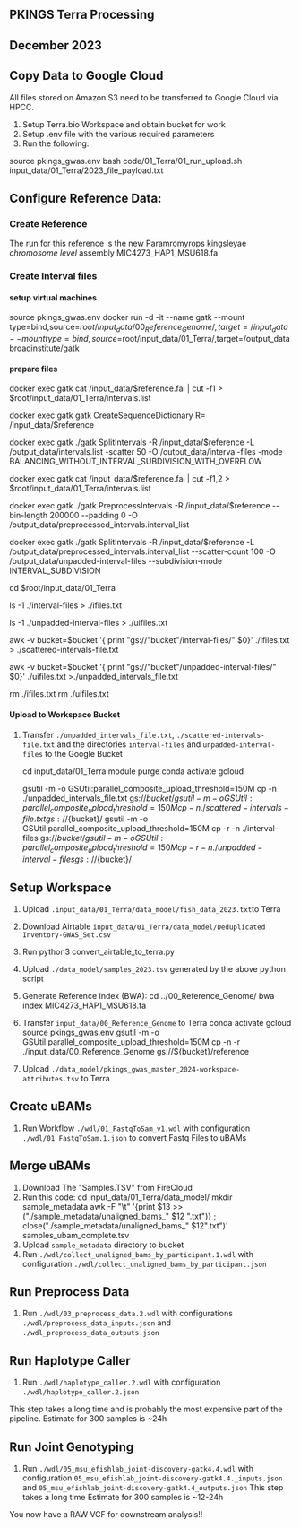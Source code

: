## PKINGS Terra Processing
## December 2023

## Copy Data to Google Cloud

All files stored on Amazon S3 need to be transferred to Google Cloud via HPCC.
1. Setup Terra.bio Workspace and obtain bucket for work
2. Setup .env file with the various required parameters
2. Run the following:

  source pkings_gwas.env
  bash code/01_Terra/01_run_upload.sh input_data/01_Terra/2023_file_payload.txt

## Configure Reference Data:

### Create Reference

The run for this reference is the new Paramromyrops kingsleyae *chromosome level* assembly MIC4273_HAP1_MSU618.fa

### Create Interval files

#### setup virtual machines
source pkings_gwas.env
docker run -d -it --name gatk --mount type=bind,source=$root/input_data/00_Reference_Genome/,target=/input_data --mount type=bind,source=$root/input_data/01_Terra/,target=/output_data broadinstitute/gatk

#### prepare files

docker exec gatk cat /input_data/$reference.fai | cut -f1 > $root/input_data/01_Terra/intervals.list

docker exec gatk gatk CreateSequenceDictionary R= /input_data/$reference 

docker exec gatk ./gatk SplitIntervals -R /input_data/$reference -L /output_data/intervals.list -scatter 50 -O /output_data/interval-files -mode BALANCING_WITHOUT_INTERVAL_SUBDIVISION_WITH_OVERFLOW

docker exec gatk cat /input_data/$reference.fai | cut -f1,2 > $root/input_data/01_Terra/intervals.list

docker exec gatk ./gatk PreprocessIntervals -R /input_data/$reference --bin-length 200000 --padding 0 -O /output_data/preprocessed_intervals.interval_list

docker exec gatk ./gatk SplitIntervals -R /input_data/$reference -L /output_data/preprocessed_intervals.interval_list --scatter-count 100 -O /output_data/unpadded-interval-files --subdivision-mode INTERVAL_SUBDIVISION

cd $root/input_data/01_Terra

ls -1 ./interval-files > ./ifiles.txt

ls -1 ./unpadded-interval-files > ./uifiles.txt

awk -v bucket=$bucket '{ print "gs://"bucket"/interval-files/" $0}' ./ifiles.txt > ./scattered-intervals-file.txt

awk -v bucket=$bucket '{ print "gs://"bucket"/unpadded-interval-files/" $0}' ./uifiles.txt >./unpadded_intervals_file.txt

rm ./ifiles.txt
rm ./uifiles.txt

#### Upload to Workspace Bucket
1. Transfer `./unpadded_intervals_file.txt`, `./scattered-intervals-file.txt` and the directories `interval-files` and `unpadded-interval-files` to the Google Bucket

    cd input_data/01_Terra
    module purge
    conda activate gcloud

    gsutil -m -o GSUtil:parallel_composite_upload_threshold=150M cp -n ./unpadded_intervals_file.txt gs://${bucket}/
    gsutil -m -o GSUtil:parallel_composite_upload_threshold=150M cp -n ./scattered-intervals-file.txt gs://${bucket}/
    gsutil -m -o GSUtil:parallel_composite_upload_threshold=150M cp -r -n ./interval-files gs://${bucket}/
    gsutil -m -o GSUtil:parallel_composite_upload_threshold=150M cp -r -n ./unpadded-interval-files gs://${bucket}/

## Setup Workspace

1. Upload `.input_data/01_Terra/data_model/fish_data_2023.txt`to Terra
2. Download Airtable `input_data/01_Terra/data_model/Deduplicated Inventory-GWAS_Set.csv`
3. Run
    python3 convert_airtable_to_terra.py
4. Upload `./data_model/samples_2023.tsv` generated by the above python script
5. Generate Reference Index (BWA):
    cd ../00_Reference_Genome/
    bwa index MIC4273_HAP1_MSU618.fa
6. Transfer `input_data/00_Reference_Genome` to Terra
    conda activate gcloud
    source pkings_gwas.env
    gsutil -m -o GSUtil:parallel_composite_upload_threshold=150M cp -n -r ./input_data/00_Reference_Genome gs://${bucket}/reference

5. Upload `./data_model/pkings_gwas_master_2024-workspace-attributes.tsv` to Terra

## Create uBAMs
1. Run Workflow `./wdl/01_FastqToSam_v1.wdl` with configuration `./wdl/01_FastqToSam.1.json` to convert Fastq Files to uBAMs

## Merge uBAMs
1. Download The "Samples.TSV" from FireCloud
2. Run this code:
    cd input_data/01_Terra/data_model/
    mkdir sample_metadata
    awk -F "\t" '{print $13 >> ("./sample_metadata/unaligned_bams_" $12 ".txt")} ; close("./sample_metadata/unaligned_bams_" $12".txt")' samples_ubam_complete.tsv
3. Upload `sample_metadata` directory to bucket
4. Run `./wdl/collect_unaligned_bams_by_participant.1.wdl` with configuration `./wdl/collect_unaligned_bams_by_participant.json`

## Run Preprocess Data
1. Run `./wdl/03_preprocess_data.2.wdl` with configurations `./wdl/preprocess_data_inputs.json` and `./wdl_preprocess_data_outputs.json`

## Run Haplotype Caller
1. Run `./wdl/haplotype_caller.2.wdl` with configuration `./wdl/haplotype_caller.2.json`

This step takes a long time and is probably the most expensive part of the pipeline.  Estimate for 300 samples is ~24h

## Run Joint Genotyping
1. Run `./wdl/05_msu_efishlab_joint-discovery-gatk4.4.wdl` with configuration `05_msu_efishlab_joint-discovery-gatk4.4._inputs.json` and `05_msu_efishlab_joint-discovery-gatk4.4_outputs.json`
This step takes a long time Estimate for 300 samples is ~12-24h

You now have a RAW VCF for downstream analysis!!
